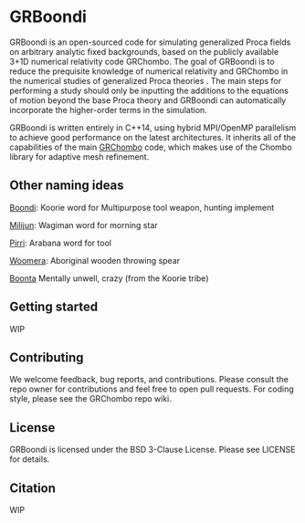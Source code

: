 # GRBoondi

GRBoondi is an open-sourced code for simulating generalized Proca fields on arbitrary analytic fixed backgrounds, based on the publicly available 3+1D numerical relativity code GRChombo. The goal of GRBoondi is to reduce the prequisite knowledge of numerical relativity and GRChombo in the numerical studies of generalized Proca theories . The main steps for performing a study should only be inputting the additions to the equations of motion beyond the base Proca theory and GRBoondi can automatically incorporate the higher-order terms in the simulation.



GRBoondi is written entirely in C++14, using hybrid MPI/OpenMP 
parallelism to achieve good performance on the latest architectures.
It inherits all of the capabilities of the main [GRChombo](https://github.com/GRChombo/GRChombo) 
code, which makes use of the Chombo library for adaptive mesh refinement.

## Other naming ideas

[Boondi](https://drive.google.com/file/d/1fTf8XjkJ62fGTQJdoImrA8178-2kyxeG/view): Koorie word for Multipurpose tool weapon, hunting implement

[Milijun](https://aphasialab.org/wagiman/dict/dict.html): Wagiman word for morning star 

[Pirri](https://australianwords.au/advanced-search/): Arabana word for tool

[Woomera](https://en.wikipedia.org/wiki/Woomera_(spear-thrower)): Aboriginal wooden throwing spear

[Boonta](https://drive.google.com/file/d/1fTf8XjkJ62fGTQJdoImrA8178-2kyxeG/view) Mentally unwell, crazy (from the Koorie tribe)

## Getting started
WIP

## Contributing
We welcome feedback, bug reports, and contributions. Please consult the repo owner for contributions and feel free to open pull requests. For coding style, please see the GRChombo repo wiki.

## License
GRBoondi is licensed under the BSD 3-Clause License. Please see LICENSE for details.

## Citation
WIP